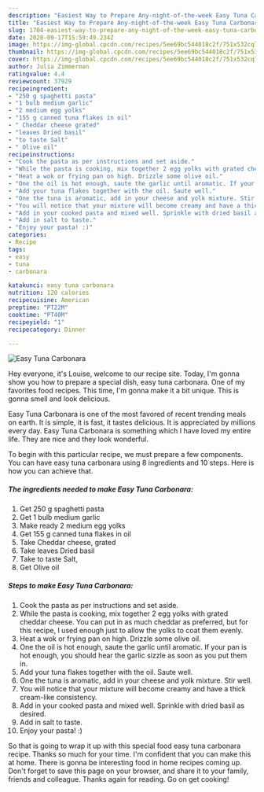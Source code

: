 ```yaml
---
description: "Easiest Way to Prepare Any-night-of-the-week Easy Tuna Carbonara"
title: "Easiest Way to Prepare Any-night-of-the-week Easy Tuna Carbonara"
slug: 1704-easiest-way-to-prepare-any-night-of-the-week-easy-tuna-carbonara
date: 2020-09-17T15:59:49.234Z
image: https://img-global.cpcdn.com/recipes/5ee69bc544018c2f/751x532cq70/easy-tuna-carbonara-recipe-main-photo.jpg
thumbnail: https://img-global.cpcdn.com/recipes/5ee69bc544018c2f/751x532cq70/easy-tuna-carbonara-recipe-main-photo.jpg
cover: https://img-global.cpcdn.com/recipes/5ee69bc544018c2f/751x532cq70/easy-tuna-carbonara-recipe-main-photo.jpg
author: Julia Zimmerman
ratingvalue: 4.4
reviewcount: 37929
recipeingredient:
- "250 g spaghetti pasta"
- "1 bulb medium garlic"
- "2 medium egg yolks"
- "155 g canned tuna flakes in oil"
- " Cheddar cheese grated"
- "leaves Dried basil"
- "to taste Salt"
- " Olive oil"
recipeinstructions:
- "Cook the pasta as per instructions and set aside."
- "While the pasta is cooking, mix together 2 egg yolks with grated cheddar cheese. You can put in as much cheddar as preferred, but for this recipe, I used enough just to allow the yolks to coat them evenly."
- "Heat a wok or frying pan on high. Drizzle some olive oil."
- "One the oil is hot enough, saute the garlic until aromatic. If your pan is hot enough, you should hear the garlic sizzle as soon as you put them in."
- "Add your tuna flakes together with the oil. Saute well."
- "One the tuna is aromatic, add in your cheese and yolk mixture. Stir well."
- "You will notice that your mixture will become creamy and have a thick cream-like consistency."
- "Add in your cooked pasta and mixed well. Sprinkle with dried basil as desired."
- "Add in salt to taste."
- "Enjoy your pasta! :)"
categories:
- Recipe
tags:
- easy
- tuna
- carbonara

katakunci: easy tuna carbonara 
nutrition: 120 calories
recipecuisine: American
preptime: "PT22M"
cooktime: "PT40M"
recipeyield: "1"
recipecategory: Dinner

---
```



![Easy Tuna Carbonara](https://img-global.cpcdn.com/recipes/5ee69bc544018c2f/751x532cq70/easy-tuna-carbonara-recipe-main-photo.jpg)

Hey everyone, it's Louise, welcome to our recipe site. Today, I'm gonna show you how to prepare a special dish, easy tuna carbonara. One of my favorites food recipes. This time, I'm gonna make it a bit unique. This is gonna smell and look delicious.

Easy Tuna Carbonara is one of the most favored of recent trending meals on earth. It is simple, it is fast, it tastes delicious. It is appreciated by millions every day. Easy Tuna Carbonara is something which I have loved my entire life. They are nice and they look wonderful.




To begin with this particular recipe, we must prepare a few components. You can have easy tuna carbonara using 8 ingredients and 10 steps. Here is how you can achieve that.

<!--inarticleads1-->

##### The ingredients needed to make Easy Tuna Carbonara:

1. Get 250 g spaghetti pasta
1. Get 1 bulb medium garlic
1. Make ready 2 medium egg yolks
1. Get 155 g canned tuna flakes in oil
1. Take  Cheddar cheese, grated
1. Take leaves Dried basil
1. Take to taste Salt,
1. Get  Olive oil




<!--inarticleads2-->

##### Steps to make Easy Tuna Carbonara:

1. Cook the pasta as per instructions and set aside.
1. While the pasta is cooking, mix together 2 egg yolks with grated cheddar cheese. You can put in as much cheddar as preferred, but for this recipe, I used enough just to allow the yolks to coat them evenly.
1. Heat a wok or frying pan on high. Drizzle some olive oil.
1. One the oil is hot enough, saute the garlic until aromatic. If your pan is hot enough, you should hear the garlic sizzle as soon as you put them in.
1. Add your tuna flakes together with the oil. Saute well.
1. One the tuna is aromatic, add in your cheese and yolk mixture. Stir well.
1. You will notice that your mixture will become creamy and have a thick cream-like consistency.
1. Add in your cooked pasta and mixed well. Sprinkle with dried basil as desired.
1. Add in salt to taste.
1. Enjoy your pasta! :)




So that is going to wrap it up with this special food easy tuna carbonara recipe. Thanks so much for your time. I'm confident that you can make this at home. There is gonna be interesting food in home recipes coming up. Don't forget to save this page on your browser, and share it to your family, friends and colleague. Thanks again for reading. Go on get cooking!
